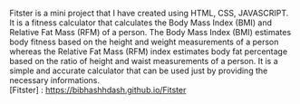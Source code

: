 Fitster is a mini project that I have created using HTML, CSS, JAVASCRIPT.
It is a fitness calculator that calculates the Body Mass Index (BMI) and Relative Fat Mass (RFM) of a person.
The Body Mass Index (BMI) estimates body fitness based on the height and weight measurements of a person whereas the Relative Fat Mass (RFM) index estimates body fat percentage based on the ratio of height and waist measurements of a person. 
It is a simple and accurate calculator that can be used just by providing the necessary informations.  
[Fitster] : https://bibhashhdash.github.io/Fitster
